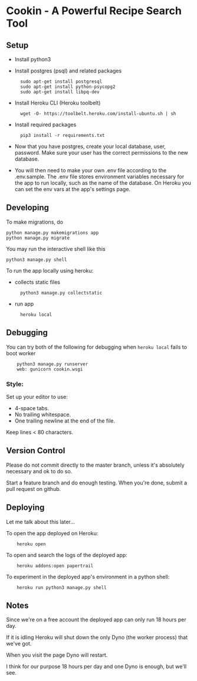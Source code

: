 # Cookin - A Powerful Recipe Search Tool

## Setup

- Install python3

- Install postgres (psql) and related packages

        sudo apt-get install postgresql
        sudo apt-get install python-psycopg2
        sudo apt-get install libpq-dev

- Install Heroku CLI (Heroku toolbelt)

        wget -O- https://toolbelt.heroku.com/install-ubuntu.sh | sh

- Install required packages

        pip3 install -r requirements.txt

- Now that you have postgres, create your local database, user, password. Make sure your user has the correct permissions to the new database.

- You will then need to make your own .env file according to the .env.sample.
The .env file stores environment variables necessary for the app to run locally, such as the name of the database.
On Heroku you can set the env vars at the app's settings page.


## Developing

To make migrations, do

    python manage.py makemigrations app
    python manage.py migrate

You may run the interactive shell like this

    python3 manage.py shell

To run the app locally using heroku:

- collects static files

        python3 manage.py collectstatic

- run app

        heroku local


## Debugging

You can try both of the following for debugging when `heroku local` fails to boot worker

        python3 manage.py runserver
        web: gunicorn cookin.wsgi


### Style:

Set up your editor to use:

- 4-space tabs.
- No trailing whitespace.
- One trailing newline at the end of the file.

Keep lines < 80 characters.


## Version Control

Please do not commit directly to the master branch, unless it's absolutely necessary and ok to do so.

Start a feature branch and do enough testing. When you're done, submit a pull request on github.


## Deploying

Let me talk about this later...

To open the app deployed on Heroku:

        heroku open

To open and search the logs of the deployed app:

        heroku addons:open papertrail

To experiment in the deployed app's environment in a python shell:

        heroku run python3 manage.py shell


## Notes

Since we're on a free account the deployed app can only run 18 hours per day.

If it is idling Heroku will shut down the only Dyno (the worker process) that we've got.

When you visit the page Dyno will restart.

I think for our purpose 18 hours per day and one Dyno is enough, but we'll see.

